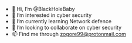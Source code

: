 - 👋 Hi, I’m @BlackHoleBaby
- 👀 I’m interested in cyber security 
- 🌱 I’m currently learning Network defence 
- 💞️ I’m looking to collaborate on cyber security
- 📫 Find me through zogore99@protonmail.com

<!---
BlackHoleBaby/BlackHoleBaby is a ✨ special ✨ repository because its `README.md` (this file) appears on your GitHub profile.
You can click the Preview link to take a look at your changes.
--->
